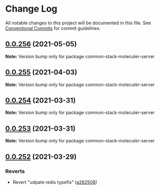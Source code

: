 # Change Log

All notable changes to this project will be documented in this file.
See [Conventional Commits](https://conventionalcommits.org) for commit guidelines.

## [0.0.256](https://github.com/cdmbase/common-stack/compare/v0.0.255...v0.0.256) (2021-05-05)

**Note:** Version bump only for package common-stack-moleculer-server





## [0.0.255](https://github.com/cdmbase/common-stack/compare/v0.0.254...v0.0.255) (2021-04-03)

**Note:** Version bump only for package common-stack-moleculer-server





## [0.0.254](https://github.com/cdmbase/common-stack/compare/v0.0.253...v0.0.254) (2021-03-31)

**Note:** Version bump only for package common-stack-moleculer-server





## [0.0.253](https://github.com/cdmbase/common-stack/compare/v0.0.252...v0.0.253) (2021-03-31)

**Note:** Version bump only for package common-stack-moleculer-server





## [0.0.252](https://github.com/cdmbase/common-stack/compare/v0.0.251...v0.0.252) (2021-03-29)


### Reverts

* Revert "udpate redis typefix" ([a262508](https://github.com/cdmbase/common-stack/commit/a262508a6fc45236ffd14622fc23dd689698c435))
